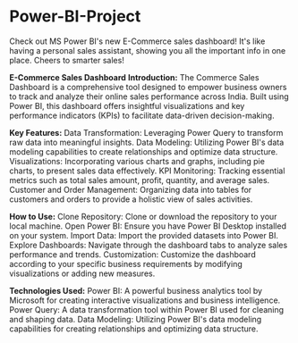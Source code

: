 # Power-BI-Project
Check out MS Power BI's new E-Commerce sales dashboard! It's like having a personal sales assistant, showing you all the important info in one place. Cheers to smarter sales!

**E-Commerce Sales Dashboard**
**Introduction:**
The Commerce Sales Dashboard is a comprehensive tool designed to empower business owners to track and analyze their online sales performance across India. Built using Power BI, this dashboard offers insightful visualizations and key performance indicators (KPIs) to facilitate data-driven decision-making.

**Key Features:**
Data Transformation: Leveraging Power Query to transform raw data into meaningful insights.
Data Modeling: Utilizing Power BI's data modeling capabilities to create relationships and optimize data structure.
Visualizations: Incorporating various charts and graphs, including pie charts, to present sales data effectively.
KPI Monitoring: Tracking essential metrics such as total sales amount, profit, quantity, and average sales.
Customer and Order Management: Organizing data into tables for customers and orders to provide a holistic view of sales activities.

**How to Use:**
Clone Repository: Clone or download the repository to your local machine.
Open Power BI: Ensure you have Power BI Desktop installed on your system.
Import Data: Import the provided datasets into Power BI.
Explore Dashboards: Navigate through the dashboard tabs to analyze sales performance and trends.
Customization: Customize the dashboard according to your specific business requirements by modifying visualizations or adding new measures.

**Technologies Used:**
Power BI: A powerful business analytics tool by Microsoft for creating interactive visualizations and business intelligence.
Power Query: A data transformation tool within Power BI used for cleaning and shaping data.
Data Modeling: Utilizing Power BI's data modeling capabilities for creating relationships and optimizing data structure.
